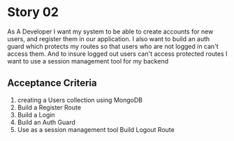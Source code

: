 # Story 02

As A Developer I want my system to be able to create accounts for new users, and register them in our application.
I also want to build an auth guard which protects my routes so that users who are not logged in can't access them.
And to insure logged out users can't access protected routes I want to use a session management tool for my backend

## Acceptance Criteria

1. creating a Users collection using MongoDB
2. Build a Register Route
3. Build a Login
4. Build an Auth Guard
5. Use as a session management tool Build Logout Route
